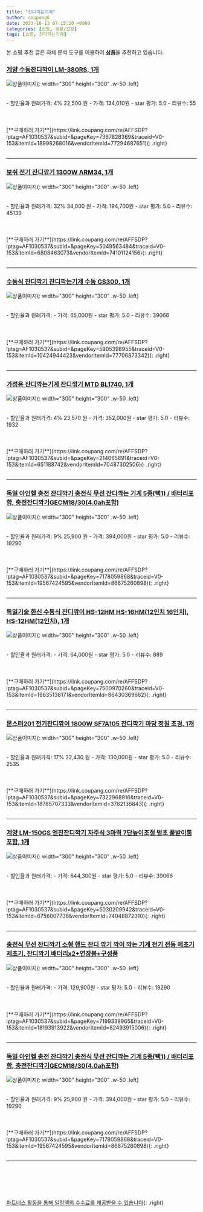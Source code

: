 ```yaml
---
title: "잔디깍는기계"
author: coupang6
date: 2023-10-13 07:15:20 +0800
categories: [쇼핑, 생활/건강]
tags: [쇼핑, 잔디깍는기계]
---
```


본 쇼핑 추천 글은 자체 분석 도구를 이용하여 [**상품**](https://link.coupang.com/a/bao1ui)을 추천하고 있습니다.

### [계양 수동잔디깍이 LM-380RS, 1개](https://link.coupang.com/re/AFFSDP?lptag=AF1030537&subid=&pageKey=7367828369&traceid=V0-153&itemId=18998268016&vendorItemId=77294687651)

![상품이미지](https://thumbnail8.coupangcdn.com/thumbnails/remote/230x230ex/image/vendor_inventory/be10/658fbcda7e03ab188b1c001036cf712131d5ac66d8d9f90a22db53a06606.jpg){: width="300" height="300" .w-50 .left}


<br>
- 할인율과 원래가격: 4%  22,500   원
- 가격: 134,010원
- star 평가: 5.0
- 리뷰수: 55
<br>
<br>
<br>
<br>
[**구매하러 가기**](https://link.coupang.com/re/AFFSDP?lptag=AF1030537&subid=&pageKey=7367828369&traceid=V0-153&itemId=18998268016&vendorItemId=77294687651){: .right}
<br>
<br>

---

### [보쉬 전기 잔디깎기 1300W ARM34, 1개](https://link.coupang.com/re/AFFSDP?lptag=AF1030537&subid=&pageKey=5049563484&traceid=V0-153&itemId=6808463073&vendorItemId=74101124156)

![상품이미지](https://thumbnail7.coupangcdn.com/thumbnails/remote/230x230ex/image/rs_quotation_api/kdndl4qk/8822906b562041e1949dcc170594a557.jpg){: width="300" height="300" .w-50 .left}


<br>
- 할인율과 원래가격: 32%  34,000   원
- 가격: 194,700원
- star 평가: 5.0
- 리뷰수: 45139
<br>
<br>
<br>
<br>
[**구매하러 가기**](https://link.coupang.com/re/AFFSDP?lptag=AF1030537&subid=&pageKey=5049563484&traceid=V0-153&itemId=6808463073&vendorItemId=74101124156){: .right}
<br>
<br>

---

### [수동식 잔디깍기 잔디깍는기계 수동 GS300, 1개](https://link.coupang.com/re/AFFSDP?lptag=AF1030537&subid=&pageKey=5905398955&traceid=V0-153&itemId=10424944423&vendorItemId=77706873342)

![상품이미지](https://thumbnail8.coupangcdn.com/thumbnails/remote/230x230ex/image/vendor_inventory/b6b3/18216ae386bbd54539d0a78fe67a1bb22678b6fe3ec99ddde462f8948198.jpg){: width="300" height="300" .w-50 .left}


<br>
- 할인율과 원래가격: 
- 가격: 65,000원
- star 평가: 5.0
- 리뷰수: 39066
<br>
<br>
<br>
<br>
[**구매하러 가기**](https://link.coupang.com/re/AFFSDP?lptag=AF1030537&subid=&pageKey=5905398955&traceid=V0-153&itemId=10424944423&vendorItemId=77706873342){: .right}
<br>
<br>

---

### [가정용 잔디깍는기계 잔디깎기 MTD BL1740, 1개](https://link.coupang.com/re/AFFSDP?lptag=AF1030537&subid=&pageKey=214065891&traceid=V0-153&itemId=651188742&vendorItemId=70487302506)

![상품이미지](https://thumbnail8.coupangcdn.com/thumbnails/remote/230x230ex/image/vendor_inventory/296d/831d1ec7a384725119013e7e15c84f4503d89f9f89bfb92e7d5cd7f728ba.jpg){: width="300" height="300" .w-50 .left}


<br>
- 할인율과 원래가격: 4%  23,570   원
- 가격: 352,000원
- star 평가: 5.0
- 리뷰수: 1932
<br>
<br>
<br>
<br>
[**구매하러 가기**](https://link.coupang.com/re/AFFSDP?lptag=AF1030537&subid=&pageKey=214065891&traceid=V0-153&itemId=651188742&vendorItemId=70487302506){: .right}
<br>
<br>

---

### [독일 아인헬 충전 잔디깍기 충전식 무선 잔디깍는 기계 5종(택1) / 배터리포함, 충전잔디깍기GECM18/30(4.0ah포함)](https://link.coupang.com/re/AFFSDP?lptag=AF1030537&subid=&pageKey=7178059868&traceid=V0-153&itemId=19567424595&vendorItemId=86675260898)

![상품이미지](https://thumbnail7.coupangcdn.com/thumbnails/remote/230x230ex/image/vendor_inventory/3636/5791217c010ae02eb38f2390f2f3646795a22ef885a2fc978fbd1f679563.jpg){: width="300" height="300" .w-50 .left}


<br>
- 할인율과 원래가격: 9%  25,900   원
- 가격: 394,000원
- star 평가: 5.0
- 리뷰수: 19290
<br>
<br>
<br>
<br>
[**구매하러 가기**](https://link.coupang.com/re/AFFSDP?lptag=AF1030537&subid=&pageKey=7178059868&traceid=V0-153&itemId=19567424595&vendorItemId=86675260898){: .right}
<br>
<br>

---

### [독일기술 한신 수동식 잔디깎이 HS-12HM HS-16HM(12인치 16인치), HS-12HM(12인치), 1개](https://link.coupang.com/re/AFFSDP?lptag=AF1030537&subid=&pageKey=7500970260&traceid=V0-153&itemId=19635138171&vendorItemId=86430369662)

![상품이미지](https://thumbnail7.coupangcdn.com/thumbnails/remote/230x230ex/image/vendor_inventory/2199/3fb8fb8874bfabbe7e315943e03508b1b7ffe3d4c13c5ef0cadc377dc78f.jpg){: width="300" height="300" .w-50 .left}


<br>
- 할인율과 원래가격: 
- 가격: 64,000원
- star 평가: 5.0
- 리뷰수: 889
<br>
<br>
<br>
<br>
[**구매하러 가기**](https://link.coupang.com/re/AFFSDP?lptag=AF1030537&subid=&pageKey=7500970260&traceid=V0-153&itemId=19635138171&vendorItemId=86430369662){: .right}
<br>
<br>

---

### [몬스터201 전기잔디깎이 1800W SF7A105 잔디깍기 마당 정원 조경, 1개](https://link.coupang.com/re/AFFSDP?lptag=AF1030537&subid=&pageKey=7322968916&traceid=V0-153&itemId=18785707333&vendorItemId=3762136843)

![상품이미지](https://thumbnail6.coupangcdn.com/thumbnails/remote/230x230ex/image/vendor_inventory/4ac4/e8421de7229d06740c62c797a205c8c006c90dc0de10020b1ee5d8462751.jpg){: width="300" height="300" .w-50 .left}


<br>
- 할인율과 원래가격: 17%  22,430   원
- 가격: 130,000원
- star 평가: 5.0
- 리뷰수: 2535
<br>
<br>
<br>
<br>
[**구매하러 가기**](https://link.coupang.com/re/AFFSDP?lptag=AF1030537&subid=&pageKey=7322968916&traceid=V0-153&itemId=18785707333&vendorItemId=3762136843){: .right}
<br>
<br>

---

### [계양 LM-150GS 엔진잔디깍기 자주식 3마력 7단높이조절 벌초 풀받이통포함, 1개](https://link.coupang.com/re/AFFSDP?lptag=AF1030537&subid=&pageKey=5030209942&traceid=V0-153&itemId=6756007736&vendorItemId=74048872310)

![상품이미지](https://thumbnail10.coupangcdn.com/thumbnails/remote/230x230ex/image/vendor_inventory/98a3/39327bc2a094dcbfc745b7da143340da2fb4cc1a8be6e26359587e9d4f7b.jpg){: width="300" height="300" .w-50 .left}


<br>
- 할인율과 원래가격: 
- 가격: 644,300원
- star 평가: 5.0
- 리뷰수: 39066
<br>
<br>
<br>
<br>
[**구매하러 가기**](https://link.coupang.com/re/AFFSDP?lptag=AF1030537&subid=&pageKey=5030209942&traceid=V0-153&itemId=6756007736&vendorItemId=74048872310){: .right}
<br>
<br>

---

### [충전식 무선 잔디깍기 소형 핸드 잔디 깎기 깍이 깍는 기계 전기 전동 예초기 제초기, 잔디깍기 배터리x2+연장봉+구성품](https://link.coupang.com/re/AFFSDP?lptag=AF1030537&subid=&pageKey=7199338965&traceid=V0-153&itemId=18193913922&vendorItemId=82493915006)

![상품이미지](https://thumbnail7.coupangcdn.com/thumbnails/remote/230x230ex/image/vendor_inventory/3dfc/b324d44f8d826f2b7499a708f4670676d45e898b86189ace1462382120e3.png){: width="300" height="300" .w-50 .left}


<br>
- 할인율과 원래가격: 
- 가격: 129,900원
- star 평가: 5.0
- 리뷰수: 19290
<br>
<br>
<br>
<br>
[**구매하러 가기**](https://link.coupang.com/re/AFFSDP?lptag=AF1030537&subid=&pageKey=7199338965&traceid=V0-153&itemId=18193913922&vendorItemId=82493915006){: .right}
<br>
<br>

---

### [독일 아인헬 충전 잔디깍기 충전식 무선 잔디깍는 기계 5종(택1) / 배터리포함, 충전잔디깍기GECM18/30(4.0ah포함)](https://link.coupang.com/re/AFFSDP?lptag=AF1030537&subid=&pageKey=7178059868&traceid=V0-153&itemId=19567424595&vendorItemId=86675260898)

![상품이미지](https://thumbnail7.coupangcdn.com/thumbnails/remote/230x230ex/image/vendor_inventory/3636/5791217c010ae02eb38f2390f2f3646795a22ef885a2fc978fbd1f679563.jpg){: width="300" height="300" .w-50 .left}


<br>
- 할인율과 원래가격: 9%  25,900   원
- 가격: 394,000원
- star 평가: 5.0
- 리뷰수: 19290
<br>
<br>
<br>
<br>
[**구매하러 가기**](https://link.coupang.com/re/AFFSDP?lptag=AF1030537&subid=&pageKey=7178059868&traceid=V0-153&itemId=19567424595&vendorItemId=86675260898){: .right}
<br>
<br>

---
<br><br><br><br><br> [파트너스 활동을 통해 일정액의 수수료를 제공받을 수 있습니다](https://link.coupang.com/a/bao1ui){: .right}